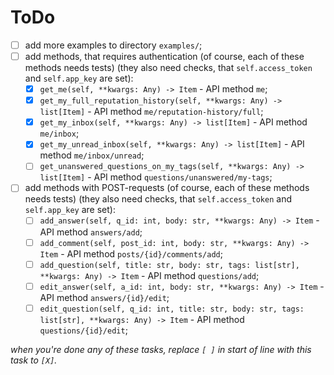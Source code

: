 # ToDo

 + [ ] add more examples to directory `examples/`;
 + [ ] add methods, that requires authentication (of course, each of these methods needs tests) (they also need checks, that `self.access_token` and `self.app_key` are set):
   + [X] `get_me(self, **kwargs: Any) -> Item` - API method `me`;
   + [X] `get_my_full_reputation_history(self, **kwargs: Any) -> list[Item]` - API method `me/reputation-history/full`;
   + [X] `get_my_inbox(self, **kwargs: Any) -> list[Item]` - API method `me/inbox`;
   + [X] `get_my_unread_inbox(self, **kwargs: Any) -> list[Item]` - API method `me/inbox/unread`;
   + [ ] `get_unanswered_questions_on_my_tags(self, **kwargs: Any) -> list[Item]` - API method `questions/unanswered/my-tags`;
 + [ ] add methods with POST-requests (of course, each of these methods needs tests) (they also need checks, that `self.access_token` and `self.app_key` are set):
   + [ ] `add_answer(self, q_id: int, body: str, **kwargs: Any) -> Item` - API method `answers/add`;
   + [ ] `add_comment(self, post_id: int, body: str, **kwargs: Any) -> Item` - API method `posts/{id}/comments/add`;
   + [ ] `add_question(self, title: str, body: str, tags: list[str], **kwargs: Any) -> Item` - API method `questions/add`;
   + [ ] `edit_answer(self, a_id: int, body: str, **kwargs: Any) -> Item` - API method `answers/{id}/edit`;
   + [ ] `edit_question(self, q_id: int, title: str, body: str, tags: list[str], **kwargs: Any) -> Item` - API method `questions/{id}/edit`;

*when you're done any of these tasks, replace `[ ]` in start of line with this task to `[X]`.*
